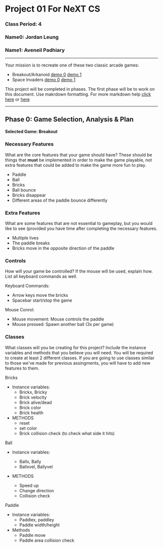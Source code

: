 # Project 01 For NeXT CS
### Class Period: 4
### Name0: Jordan Leung
### Name1: Aveneil Padhiary
---


Your mission is to recreate one of these two classic arcade games:
- Breakout/Arkanoid [demo 0](https://elgoog.im/breakout/)  [demo 1](https://www.crazygames.com/game/atari-breakout)
- Space Invaders [demo 0](https://elgoog.im/space-invaders/) [demo 1](https://www.crazygames.com/game/space-invaders)

This project will be completed in phases. The first phase will be to work on this document. Use makrdown formatting. For more markdown help [click here](https://github.com/adam-p/markdown-here/wiki/Markdown-Cheatsheet) or [here](https://docs.github.com/en/get-started/writing-on-github/getting-started-with-writing-and-formatting-on-github/basic-writing-and-formatting-syntax)


---

## Phase 0: Game Selection, Analysis & Plan

#### Selected Game: Breakout

### Necessary Features
What are the core features that your game should have? These should be things that __must__ be implemented in order to make the game playable, not extra features that could be added to make the game more fun to play.

- Paddle
- Ball
- Bricks
- Ball bounce
- Bricks disappear 
- Different areas of the paddle bounce differently

### Extra Features
What are some features that are not essential to gameplay, but you would like to see (provided you have time after completing the necessary features.
 
- Multiple lives
- The paddle breaks
- Bricks move in the opposite direction of the paddle


### Controls
How will your game be controlled? If the mouse will be used, explain how. List all keyboard commands as well.

Keyboard Commands:
- Arrow keys move the bricks
- Spacebar start/stop the game

Mouse Conrol:
- Mouse movement: Mouse controls the paddle
- Mouse pressed: Spawn another ball (3x per game)


### Classes
What classes will you be creating for this project? Include the instance variables and methods that you believe you will need. You will be required to create at least 2 different classes. If you are going to use classes similar to those we've made for previous assingments, you will have to add new features to them.

Bricks
- Instance variables: 
  - Brickx, Bricky
  - Brick velocity
  - Brick alive/dead
  - Brick color
  - Brick health
- METHODS
  - reset
  - set color
  - Brick collision check (to check what side it hits)

Ball
- Instance variables:
  - Ballx, Bally
  - Ballxvel, Ballyvel

- METHODS
  - Speed up
  - Change direction
  - Collision check                               

Paddle
- Instance variables:
  - Paddlex, paddley
  - Paddle width/height
- Methods
  - Paddle move
  - Paddle area collision check
  
  
